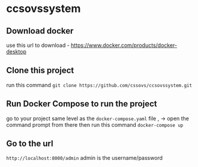 # ccsovssystem

## Download docker
use this url to download - https://www.docker.com/products/docker-desktop

## Clone this project
run this command `git clone https://github.com/cssovs/ccsovssystem.git`

## Run Docker Compose to run the project
go to your project same level as the `docker-compose.yaml` file , -> open the command prompt from there then run this command
`docker-compose up`

## Go to the url
`http://localhost:8000/admin` admin is the username/password
